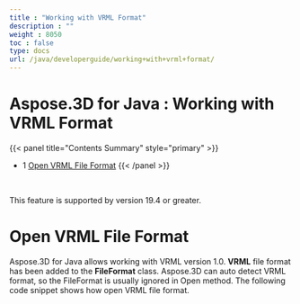 ```yaml
---
title : "Working with VRML Format" 
description : "" 
weight : 8050 
toc : false
type: docs
url: /java/developerguide/working+with+vrml+format/
---
```


# Aspose.3D for Java : Working with VRML Format


{{< panel title="Contents Summary" style="primary" >}}
*   1 [Open VRML File Format](#open-vrml-file-format)
{{< /panel >}}
 

 

This feature is supported by version 19.4 or greater.

# Open VRML File Format

Aspose.3D for Java allows working with VRML version 1.0. **VRML** file format has been added to the **FileFormat** class. Aspose.3D can auto detect VRML format, so the FileFormat is usually ignored in Open method. The following code snippet shows how open VRML file format.

